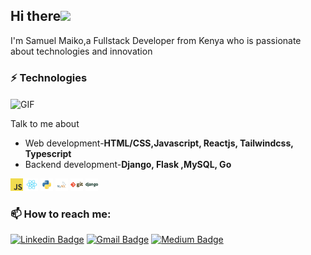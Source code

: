 ## Hi there<img src="https://github.com/TheDudeThatCode/TheDudeThatCode/blob/master/Assets/Hi.gif" width="29px"> 

I'm Samuel Maiko,a Fullstack Developer from Kenya who is passionate about technologies and innovation


### ⚡ Technologies
<img align="center" alt="GIF" src="https://media.giphy.com/media/hrSFdM4rg8VFpXyz2m/giphy.gif" />

Talk to me about
- Web development-**HTML/CSS,Javascript, Reactjs, Tailwindcss, Typescript**
- Backend development-**Django, Flask ,MySQL, Go**

<code><img height="20" src="https://raw.githubusercontent.com/github/explore/80688e429a7d4ef2fca1e82350fe8e3517d3494d/topics/javascript/javascript.png"></code>
<code><img height="20" src="https://raw.githubusercontent.com/github/explore/80688e429a7d4ef2fca1e82350fe8e3517d3494d/topics/react/react.png"></code>
<code><img height="20" src="https://raw.githubusercontent.com/github/explore/80688e429a7d4ef2fca1e82350fe8e3517d3494d/topics/python/python.png"></code>
<code><img height="20" src="https://raw.githubusercontent.com/github/explore/80688e429a7d4ef2fca1e82350fe8e3517d3494d/topics/mysql/mysql.png"></code>
<code><img height="20" src="https://raw.githubusercontent.com/github/explore/80688e429a7d4ef2fca1e82350fe8e3517d3494d/topics/git/git.png"></code>
<code><img height="20" src="https://raw.githubusercontent.com/github/explore/80688e429a7d4ef2fca1e82350fe8e3517d3494d/topics/django/django.png"></code>




###  📫 How to reach me:


[![Linkedin Badge](https://img.shields.io/badge/-Maiko-blue?style=flat-square&logo=Linkedin&logoColor=white&link=https://www.linkedin.com/in/samuel-maiko-75356924a)](https://www.linkedin.com/in/samuel-maiko-75356924a) [![Gmail Badge](https://img.shields.io/badge/Gmail-c14438?style=flat-square&logo=Gmail&logoColor=white&link=mailto:sammymaiko721@gmail.com)](mailto:sammymaiko721@gmail.com) [![Medium Badge](https://img.shields.io/badge/-@sammymaiko721-03a57a?style=flat-square&labelColor=000000&logo=Medium&link=https://medium.com/@sammymaiko721)](https://medium.com/@sammymaiko721)




 





